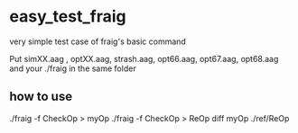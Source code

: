 # easy_test_fraig
very simple test case of fraig's basic command

Put simXX.aag , optXX.aag, strash.aag, opt66.aag, opt67.aag, opt68.aag and your ./fraig in the same folder

## how to use ##
./fraig -f CheckOp > myOp
./fraig -f CheckOp > ReOp
diff myOp ./ref/ReOp
